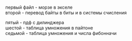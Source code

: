 первый файл - морзе в экселе  
второй - перевод байты в биты и  в системы счисления  
  
  
пятый - пдф с дилинджера  
шестой - таблица умножения в пайтоне  
седьмой - таблица умножения и числа фибонначи  

